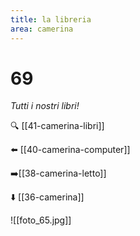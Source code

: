 ```yaml
---
title: la libreria
area: camerina
---
```

# 69
_Tutti i nostri libri!_

🔍 [[41-camerina-libri]]

⬅️ [[40-camerina-computer]]

➡️[[38-camerina-letto]]

⬇️ [[36-camerina]]

![[foto_65.jpg]]